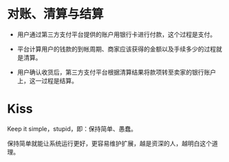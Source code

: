 # 对账、清算与结算

- 用户通过第三方支付平台提供的账户用银行卡进行付款，这个过程是支付。

- 平台计算用户的钱款的到帐周期、商家应该获得的金额以及手续多少的过程就是清算。

- 用户确认收货后，第三方支付平台根据清算结果将款项转至卖家的银行账户上，这一过程是结算。





# Kiss

Keep it simple，stupid，即：保持简单、愚蠢。

保持简单就能让系统运行更好，更容易维护扩展，越是资深的人，越明白这个道理。



